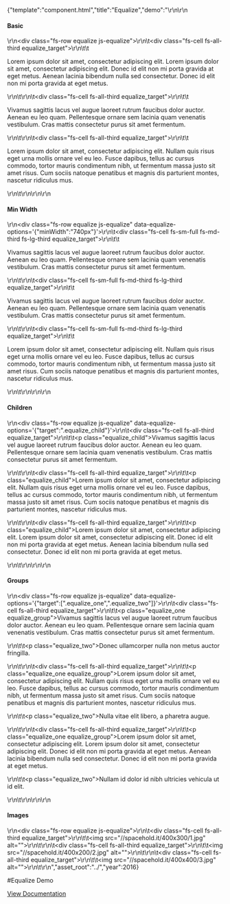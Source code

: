 {"template":"component.html","title":"Equalize","demo":"<style>\r\n\t.equalize_target { background: #CFD8DC; margin-bottom: 10px; padding: 15px; }\r\n\t.equalize_target p { margin: 0; }\r\n\t.equalize_child { background: #B0BEC5; }\r\n\t.equalize_group { padding-bottom: 15px; }\r\n\t.equalize_two { font-size: 12px; font-style: italic; }\r\n\t.equalize img { max-width: 100%; }\r\n</style>\r\n\r\n<h4>Basic</h4>\r\n<div class=\"fs-row equalize js-equalize\">\r\n\t<div class=\"fs-cell fs-all-third equalize_target\">\r\n\t\t<p>Lorem ipsum dolor sit amet, consectetur adipiscing elit. Lorem ipsum dolor sit amet, consectetur adipiscing elit. Donec id elit non mi porta gravida at eget metus. Aenean lacinia bibendum nulla sed consectetur. Donec id elit non mi porta gravida at eget metus.</p>\r\n\t</div>\r\n\t<div class=\"fs-cell fs-all-third equalize_target\">\r\n\t\t<p>Vivamus sagittis lacus vel augue laoreet rutrum faucibus dolor auctor. Aenean eu leo quam. Pellentesque ornare sem lacinia quam venenatis vestibulum. Cras mattis consectetur purus sit amet fermentum.</p>\r\n\t</div>\r\n\t<div class=\"fs-cell fs-all-third equalize_target\">\r\n\t\t<p>Lorem ipsum dolor sit amet, consectetur adipiscing elit. Nullam quis risus eget urna mollis ornare vel eu leo. Fusce dapibus, tellus ac cursus commodo, tortor mauris condimentum nibh, ut fermentum massa justo sit amet risus. Cum sociis natoque penatibus et magnis dis parturient montes, nascetur ridiculus mus.</p>\r\n\t</div>\r\n</div>\r\n\r\n<h4>Min Width</h4>\r\n<div class=\"fs-row equalize js-equalize\" data-equalize-options='{\"minWidth\":\"740px\"}'>\r\n\t<div class=\"fs-cell fs-sm-full fs-md-third fs-lg-third equalize_target\">\r\n\t\t<p>Vivamus sagittis lacus vel augue laoreet rutrum faucibus dolor auctor. Aenean eu leo quam. Pellentesque ornare sem lacinia quam venenatis vestibulum. Cras mattis consectetur purus sit amet fermentum.</p>\r\n\t</div>\r\n\t<div class=\"fs-cell fs-sm-full fs-md-third fs-lg-third equalize_target\">\r\n\t\t<p>Vivamus sagittis lacus vel augue laoreet rutrum faucibus dolor auctor. Aenean eu leo quam. Pellentesque ornare sem lacinia quam venenatis vestibulum. Cras mattis consectetur purus sit amet fermentum.</p>\r\n\t</div>\r\n\t<div class=\"fs-cell fs-sm-full fs-md-third fs-lg-third equalize_target\">\r\n\t\t<p>Lorem ipsum dolor sit amet, consectetur adipiscing elit. Nullam quis risus eget urna mollis ornare vel eu leo. Fusce dapibus, tellus ac cursus commodo, tortor mauris condimentum nibh, ut fermentum massa justo sit amet risus. Cum sociis natoque penatibus et magnis dis parturient montes, nascetur ridiculus mus.</p>\r\n\t</div>\r\n</div>\r\n\r\n<h4>Children</h4>\r\n<div class=\"fs-row equalize js-equalize\" data-equalize-options='{\"target\":\".equalize_child\"}'>\r\n\t<div class=\"fs-cell fs-all-third equalize_target\">\r\n\t\t<p class=\"equalize_child\">Vivamus sagittis lacus vel augue laoreet rutrum faucibus dolor auctor. Aenean eu leo quam. Pellentesque ornare sem lacinia quam venenatis vestibulum. Cras mattis consectetur purus sit amet fermentum.</p>\r\n\t</div>\r\n\t<div class=\"fs-cell fs-all-third equalize_target\">\r\n\t\t<p class=\"equalize_child\">Lorem ipsum dolor sit amet, consectetur adipiscing elit. Nullam quis risus eget urna mollis ornare vel eu leo. Fusce dapibus, tellus ac cursus commodo, tortor mauris condimentum nibh, ut fermentum massa justo sit amet risus. Cum sociis natoque penatibus et magnis dis parturient montes, nascetur ridiculus mus.</p>\r\n\t</div>\r\n\t<div class=\"fs-cell fs-all-third equalize_target\">\r\n\t\t<p class=\"equalize_child\">Lorem ipsum dolor sit amet, consectetur adipiscing elit. Lorem ipsum dolor sit amet, consectetur adipiscing elit. Donec id elit non mi porta gravida at eget metus. Aenean lacinia bibendum nulla sed consectetur. Donec id elit non mi porta gravida at eget metus.</p>\r\n\t</div>\r\n</div>\r\n\r\n<h4>Groups</h4>\r\n<div class=\"fs-row equalize js-equalize\" data-equalize-options='{\"target\":[\".equalize_one\",\".equalize_two\"]}'>\r\n\t<div class=\"fs-cell fs-all-third equalize_target\">\r\n\t\t<p class=\"equalize_one equalize_group\">Vivamus sagittis lacus vel augue laoreet rutrum faucibus dolor auctor. Aenean eu leo quam. Pellentesque ornare sem lacinia quam venenatis vestibulum. Cras mattis consectetur purus sit amet fermentum.</p>\r\n\t\t<p class=\"equalize_two\">Donec ullamcorper nulla non metus auctor fringilla.</p>\r\n\t</div>\r\n\t<div class=\"fs-cell fs-all-third equalize_target\">\r\n\t\t<p class=\"equalize_one equalize_group\">Lorem ipsum dolor sit amet, consectetur adipiscing elit. Nullam quis risus eget urna mollis ornare vel eu leo. Fusce dapibus, tellus ac cursus commodo, tortor mauris condimentum nibh, ut fermentum massa justo sit amet risus. Cum sociis natoque penatibus et magnis dis parturient montes, nascetur ridiculus mus.</p>\r\n\t\t<p class=\"equalize_two\">Nulla vitae elit libero, a pharetra augue.</p>\r\n\t</div>\r\n\t<div class=\"fs-cell fs-all-third equalize_target\">\r\n\t\t<p class=\"equalize_one equalize_group\">Lorem ipsum dolor sit amet, consectetur adipiscing elit. Lorem ipsum dolor sit amet, consectetur adipiscing elit. Donec id elit non mi porta gravida at eget metus. Aenean lacinia bibendum nulla sed consectetur. Donec id elit non mi porta gravida at eget metus.</p>\r\n\t\t<p class=\"equalize_two\">Nullam id dolor id nibh ultricies vehicula ut id elit.</p>\r\n\t</div>\r\n</div>\r\n\r\n<h4>Images</h4>\r\n<div class=\"fs-row equalize js-equalize\">\r\n\t<div class=\"fs-cell fs-all-third equalize_target\">\r\n\t\t<img src=\"//spacehold.it/400x300/1.jpg\" alt=\"\">\r\n\t</div>\r\n\t<div class=\"fs-cell fs-all-third equalize_target\">\r\n\t\t<img src=\"//spacehold.it/400x200/2.jpg\" alt=\"\">\r\n\t</div>\r\n\t<div class=\"fs-cell fs-all-third equalize_target\">\r\n\t\t<img src=\"//spacehold.it/400x400/3.jpg\" alt=\"\">\r\n\t</div>\r\n</div>","asset_root":"../","year":2016}

 #Equalize Demo
<p class="back_link"><a href="https://formstone.it/components/equalize">View Documentation</a></p>